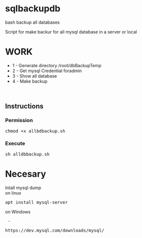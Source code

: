 # sqlbackupdb
bash backup all databases

Script for make backur for all  mysql database in a server or local
<h1>WORK</h1>
<ul>
<li>1 - Generate directory /root/dbBackupTemp</li>
<li>2 - Get mysql Credential foradmin</li>
<li>3 - Show all database</li>
<li>4 - Make backup</li>
</ul>
<br>
<h2>Instructions</h2>
<h3>Permission</h3>
<pre>
chmod +x allbdbackup.sh
</pre>

<h3>Execute</h3>
<pre>
sh alldbbackup.sh
</pre>

<h1>Necesary</h1>
Intall mysql dump
<br>
on linux
<pre>apt install mysql-server</pre>

on Windows
<pre> - </pre>
<pre>https://dev.mysql.com/downloads/mysql/</pre>



